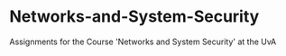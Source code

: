 Networks-and-System-Security
============================

Assignments for the Course 'Networks and System Security' at the UvA

